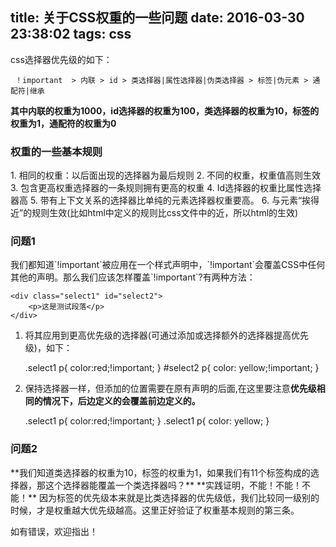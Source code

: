 title: 关于CSS权重的一些问题
date: 2016-03-30 23:38:02
tags: css
---
css选择器优先级的如下：

     ！important  > 内联 > id > 类选择器|属性选择器|伪类选择器 > 标签|伪元素 > 通配符|继承
     

**其中内联的权重为1000，id选择器的权重为100，类选择器的权重为10，标签的权重为1，通配符的权重为0**
<h3>权重的一些基本规则</h3>
1. 相同的权重：以后面出现的选择器为最后规则
2. 不同的权重，权重值高则生效
3. 包含更高权重选择器的一条规则拥有更高的权重
4. Id选择器的权重比属性选择器高
5. 带有上下文关系的选择器比单纯的元素选择器权重要高。
6. 与元素“挨得近”的规则生效(比如html中定义的规则比css文件中的近，所以html的生效)

<h3>问题1</h3>
我们都知道`!important`被应用在一个样式声明中，`!important`会覆盖CSS中任何其他的声明。那么我们应该怎样覆盖`!important`?有两种方法：

    <div class="select1" id="select2">
    	<p>这是测试段落</p>
    </div>
1. 将其应用到更高优先级的选择器(可通过添加或选择额外的选择器提高优先级)，如下：

    .select1 p{
		color:red;!important;
	}
	#select2 p{
		color: yellow;!important;
	}
2.  保持选择器一样，但添加的位置需要在原有声明的后面,在这里要注意**优先级相同的情况下，后边定义的会覆盖前边定义的。**
      
    .select1 p{
		color:red;!important;
	}
	.select1 p{
		color: yellow;
	}
<h3>问题2</h3>
**我们知道类选择器的权重为10，标签的权重为1，如果我们有11个标签构成的选择器，那这个选择器能覆盖一个类选择器吗？**
  **实践证明，不能！不能！不能！**
  因为标签的优先级本来就是比类选择器的优先级低，我们比较同一级别的时候，才是权重越大优先级越高。这里正好验证了权重基本规则的第三条。

如有错误，欢迎指出！
